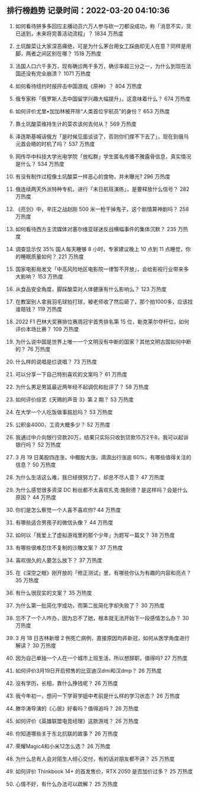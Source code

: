 
## 排行榜趋势 记录时间：2022-03-20 04:10:36
  
  1. 如何看待拼多多回应主播动员六万人参与砍一刀都没成功，称「消息不实，货已送到，未来将完善活动流程」？ 1834 万热度
    
  2. 土坑酸菜让大家深恶痛绝，可是为什么茅台用女工踩曲却无人在意？同样是用脚，两者之间区别在哪？ 1518 万热度
    
  3. 法国人口六千多万，现有确诊两千多万，确诊率超三分之一，为什么到现在法国还没有完全崩溃？ 1071 万热度
    
  4. 如何看待纽约时报抨击中国游戏《原神》？ 804 万热度
    
  5. 俄专家称「俄罗斯人去中国留学兴趣大幅提升」，这意味着什么？ 674 万热度
    
  6. 如何评价尤里•加加林被开除“人类首位宇航员”的身份？ 653 万热度
    
  7. 靠土坑酸菜维持生计的菜农该何去何从？ 569 万热度
    
  8. 泽连斯基喊话俄方「是时候见面谈谈了，否则你们撑不下去了」，现在到俄乌元首会晤的时机了吗？ 537 万热度
    
  9. 网传华中科技大学光电学院「放松群」学生匿名传播不雅露骨信息，真实情况是什么？ 534 万热度
    
  10. 有没有制作过程像土坑酸菜一样恶心的食物，并未曝光? 296 万热度
    
  11. 俄连续两天外派特种专机，进行「末日航班演练」，是要释放什么信号？ 282 万热度
    
  12. 《亮剑》中，辛庄之战赵刚 500 米一枪干掉鬼子，这个剧情算神剧吗？ 258 万热度
    
  13. 如何看待西方主流媒体对塞尔维亚球迷反战横幅事件的集体沉默？ 235 万热度
    
  14. 调查显示仅 35% 国人每天睡够 8 小时，专家建议晚上 10 点到 11 点睡觉，你的睡眠质量如何？ 221 万热度
    
  15. 国家电影局发文「中高风险地区电影院一律暂不开放」，会给影视行业带来多大影响？ 153 万热度
    
  16. 从食品安全角度，脚踩酸菜对人体健康有什么影响么？ 123 万热度
    
  17. 在教室别人拿我羽毛球拍打球，被老师收了然后砸了，那个拍1000多，应该找谁赔钱？ 119 万热度
    
  18. 2022 F1 巴林大奖赛排位赛周冠宇首秀排名第 15 位，勒克莱尔夺杆位，如何评价本场比赛？ 109 万热度
    
  19. 为什么说中国是世界上唯一一个文明没有中断的国家？其他文明古国如何中断的？ 76 万热度
    
  20. 什么样的说唱是烂说唱？ 73 万热度
    
  21. 可以分享一下自己特别喜欢的文案吗？ 61 万热度
    
  22. 为什么男足男篮最近两年经不起调侃和批评了？ 58 万热度
    
  23. 如何评价综艺《天赐的声音 3》第 2 期？ 53 万热度
    
  24. 在大学一个人吃饭做事尴尬吗？ 53 万热度
    
  25. 公积金4000，工资大概多少？ 52 万热度
    
  26. 我通过中介向银行贷款20万，结果只实际只收到贷款15万2千8，我可以起诉银行吗？ 52 万热度
    
  27. 3 月 19 日美股四连涨，中概股大涨，滴滴出行涨逾 60%，有哪些值得关注的信息？ 50 万热度
    
  28. 为什么生活这么难，我已经很努力了，却总不尽人意？ 47 万热度
    
  29. 为什么感觉很多资深 DC 粉丝都不太喜欢扎克·施耐德？是这样吗？会是什么原因？ 44 万热度
    
  30. 你们是怎么察觉一个人喜不喜欢你? 44 万热度
    
  31. 有哪些适合男孩子的微信头像？ 44 万热度
    
  32. 如何以「我爱上了虚拟游戏里的那个少年」为题写一篇文？ 38 万热度
    
  33. 有哪些很难忍住不复制的沙雕文案？ 37 万热度
    
  34. 喜欢很久的人要怎么放下？ 37 万热度
    
  35. 在《深空之眼》刚开放的「修正测试」里，有哪些你认为有趣的内容和亮点？ 35 万热度
    
  36. 有什么很现实的文案？ 35 万热度
    
  37. 为什么第一批简化字成功，而第二批简化字却失败了？ 30 万热度
    
  38. 忘不了一个人咋办，因为忘不了她，根本就无法开始下一段感情怎么办？ 30 万热度
    
  39. 3 月 18 日吉林新增 2 例死亡病例，直接原因均非新冠，如何从医学角度进行解读？ 30 万热度
    
  40. 因为自己单独一个人在一个城市上班生活，所以想辞职，值得吗? 27 万热度
    
  41. 如何评价3月19日开启预售的比亚迪汉dmi和汉dmp？ 26 万热度
    
  42. 没有学历，长相，靠什么挣钱呢？ 26 万热度
    
  43. 我今年初一，想问一下学哥学姐中考前是什么样的学习状态？ 26 万热度
    
  44. 滕华涛导演的《心居》好看吗？值得追吗？ 26 万热度
    
  45. 如何评价《英雄联盟电竞经理》这款游戏？ 26 万热度
    
  46. 你知道哪些关于东北抗联的故事？ 26 万热度
    
  47. 荣耀Magic4和小米12怎么选？ 26 万热度
    
  48. 为什么总有人会对陌生人倾心交付，有的话对朋友都不讲？ 25 万热度
    
  49. 如何评价 Thinkbook 14+ 的首发售价，RTX 2050 是否加价过多？ 25 万热度
    
  50. 心情不好，有什么办法可以疏解？ 25 万热度
    